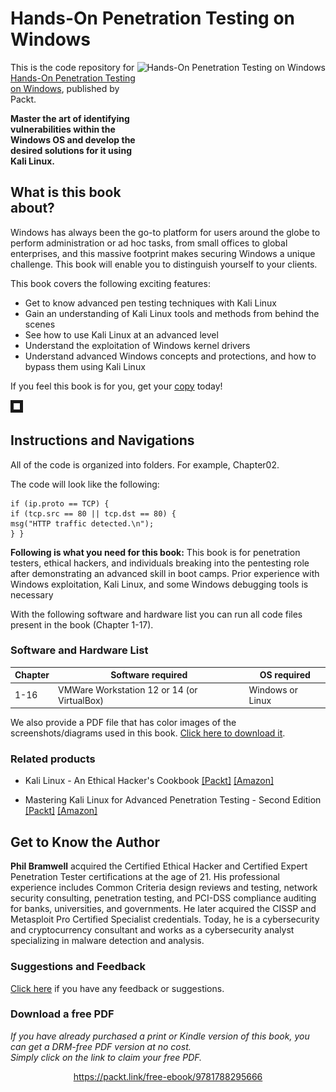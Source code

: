 # Hands-On Penetration Testing on Windows

<a href="https://www.packtpub.com/networking-and-servers/hands-penetration-testing-windows?utm_source=github&utm_medium=repository&utm_campaign=9781788295666 "><img src="https://d1ldz4te4covpm.cloudfront.net/sites/default/files/imagecache/ppv4_main_book_cover/B07949_MockupCoverNew.png" alt="Hands-On Penetration Testing on Windows" height="256px" align="right"></a>

This is the code repository for [Hands-On Penetration Testing on Windows](https://www.packtpub.com/networking-and-servers/hands-penetration-testing-windows?utm_source=github&utm_medium=repository&utm_campaign=9781788295666), published by Packt.

**Master the art of identifying vulnerabilities within the Windows OS and develop the desired solutions for it using Kali Linux.**

## What is this book about?
Windows has always been the go-to platform for users around the globe to perform administration or ad hoc tasks, from small offices to global enterprises, and this massive footprint makes securing Windows a unique challenge. This book will enable you to distinguish yourself to your clients.

This book covers the following exciting features:
* Get to know advanced pen testing techniques with Kali Linux 
* Gain an understanding of Kali Linux tools and methods from behind the scenes 
* See how to use Kali Linux at an advanced level 
* Understand the exploitation of Windows kernel drivers 
* Understand advanced Windows concepts and protections, and how to bypass them using Kali Linux 


If you feel this book is for you, get your [copy](https://www.amazon.com/dp/1788295668) today!

<a href="https://www.packtpub.com/?utm_source=github&utm_medium=banner&utm_campaign=GitHubBanner"><img src="https://raw.githubusercontent.com/PacktPublishing/GitHub/master/GitHub.png" 
alt="https://www.packtpub.com/" border="5" /></a>

## Instructions and Navigations
All of the code is organized into folders. For example, Chapter02.

The code will look like the following:
```
if (ip.proto == TCP) {
if (tcp.src == 80 || tcp.dst == 80) {
msg("HTTP traffic detected.\n");
} }
```

**Following is what you need for this book:**
This book is for penetration testers, ethical hackers, and individuals breaking into the pentesting role after demonstrating an advanced skill in boot camps. Prior experience with Windows exploitation, Kali Linux, and some Windows debugging tools is necessary

With the following software and hardware list you can run all code files present in the book (Chapter 1-17).
### Software and Hardware List
| Chapter | Software required | OS required |
| -------- | ------------------------------------ | ----------------------------------- |
| 1-16 | VMWare Workstation 12 or 14 (or VirtualBox) | Windows or Linux |


We also provide a PDF file that has color images of the screenshots/diagrams used in this book. [Click here to download it](https://www.packtpub.com/sites/default/files/downloads/HandsOnPenetrationTestingonWindows_ColorImages.pdf).

### Related products
* Kali Linux - An Ethical Hacker's Cookbook [[Packt]](https://www.packtpub.com/networking-and-servers/kali-linux-ethical-hackers-cookbook?utm_source=github&utm_medium=repository&utm_campaign=9781787121829 ) [[Amazon]](https://www.amazon.com/dp/1787121828)

* Mastering Kali Linux for Advanced Penetration Testing - Second Edition [[Packt]](https://www.packtpub.com/networking-and-servers/mastering-kali-linux-advanced-penetration-testing-second-edition?utm_source=github&utm_medium=repository&utm_campaign=9781787120235 ) [[Amazon]](https://www.amazon.com/dp/1787120236)


## Get to Know the Author
**Phil Bramwell**
acquired the Certified Ethical Hacker and Certified Expert Penetration Tester certifications at the age of 21. His professional experience includes Common Criteria design reviews and testing, network security consulting, penetration testing, and PCI-DSS compliance auditing for banks, universities, and governments. He later acquired the CISSP and Metasploit Pro Certified Specialist credentials. Today, he is a cybersecurity and cryptocurrency consultant and works as a cybersecurity analyst specializing in malware detection and analysis.

### Suggestions and Feedback
[Click here](https://docs.google.com/forms/d/e/1FAIpQLSdy7dATC6QmEL81FIUuymZ0Wy9vH1jHkvpY57OiMeKGqib_Ow/viewform) if you have any feedback or suggestions.


### Download a free PDF

 <i>If you have already purchased a print or Kindle version of this book, you can get a DRM-free PDF version at no cost.<br>Simply click on the link to claim your free PDF.</i>
<p align="center"> <a href="https://packt.link/free-ebook/9781788295666">https://packt.link/free-ebook/9781788295666 </a> </p>